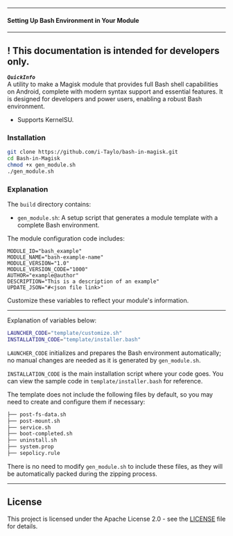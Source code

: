 ***
#### Setting Up Bash Environment in Your Module
***
## ! This documentation is intended for developers only.

***`QuickInfo`***</br>
A utility to make a Magisk module that provides full Bash shell capabilities on Android, complete with modern syntax support and essential features. It is designed for developers and power users, enabling a robust Bash environment.

* Supports KernelSU.

### Installation
```bash
git clone https://github.com/i-Taylo/bash-in-magisk.git
cd Bash-in-Magisk
chmod +x gen_module.sh
./gen_module.sh
```

### Explanation

The `build` directory contains:
- ```gen_module.sh```: A setup script that generates a module template with a complete Bash environment.

The module configuration code includes:
```properties
MODULE_ID="bash_example" 
MODULE_NAME="bash-example-name"
MODULE_VERSION="1.0"
MODULE_VERSION_CODE="1000"
AUTHOR="example@author"
DESCRIPTION="This is a description of an example"
UPDATE_JSON="#<json file link>"
```

Customize these variables to reflect your module's information.

***
Explanation of variables below:
```bash
LAUNCHER_CODE="template/customize.sh"
INSTALLATION_CODE="template/installer.bash"
```
`LAUNCHER_CODE` initializes and prepares the Bash environment automatically; no manual changes are needed as it is generated by `gen_module.sh`.

`INSTALLATION_CODE` is the main installation script where your code goes. You can view the sample code in `template/installer.bash` for reference.
</br>

The template does not include the following files by default, so you may need to create and configure them if necessary:

```txt
├── post-fs-data.sh
├── post-mount.sh
├── service.sh
├── boot-completed.sh
├── uninstall.sh
├── system.prop
├── sepolicy.rule
```
There is no need to modify `gen_module.sh` to include these files, as they will be automatically packed during the zipping process.
***
## License

This project is licensed under the Apache License 2.0 - see the [LICENSE](LICENSE) file for details.

